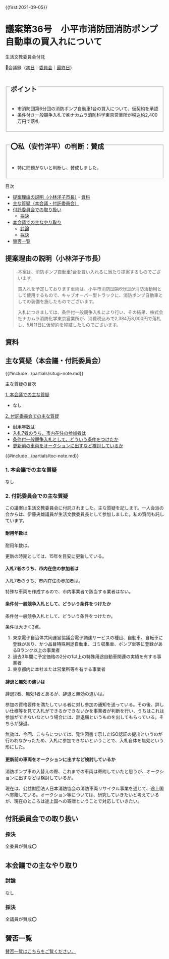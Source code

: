 {{first:2021-09-05}}

# 議案第36号　小平市消防団消防ポンプ自動車の買入れについて

<i class="fa fa-gavel" aria-hidden="true"></i> 生活文教委員会付託

<p id="read-kaigiroku">📄会議録（<a href="https://ssp.kaigiroku.net/tenant/kodaira/SpMinuteView.html?council_id=1225&schedule_id=2&minute_id=242&is_search=true">初日</a>｜<a href="https://ssp.kaigiroku.net/tenant/kodaira/SpMinuteView.html?council_id=1217&schedule_id=2&minute_id=49&is_search=true">委員会</a>｜<a href="https://ssp.kaigiroku.net/tenant/kodaira/SpMinuteView.html?council_id=1225&schedule_id=6&minute_id=28&is_search=true">最終日</a>）</p>

<fieldset class="pnt">
  <legend><h2>ポイント</h2></legend>

- 市消防団第6分団の消防ポンプ自動車1台の買入について、仮契約を承認
- 条件付き一般競争入札で㈱ナカムラ消防科学東京営業所が税込約2,400万円で落札

</fieldset>

<fieldset class="sanpi">
  <legend><h2>⭕️私（安竹洋平）の判断：賛成</h2></legend>

- 特に問題がないと判断し、賛成しました。

</fieldset>

<div class="toc">

目次

- [提案理由の説明（小林洋子市長）](#提案理由の説明小林洋子市長)・[資料](#資料)
- [主な質疑（本会議・付託委員会）](#主な質疑本会議付託委員会)
- [付託委員会での取り扱い](#付託委員会での取り扱い)
  - [採決](#採決)
- [本会議での主なやり取り](#本会議での主なやり取り)
  - [討論](#討論)
  - [採決](#採決-1)
- [賛否一覧](#賛否一覧)

</div>

## 提案理由の説明（小林洋子市長）
> 本案は、消防ポンプ自動車1台を買い入れるに当たり提案するものでございます。
>
> 買入れを予定しております車両は、小平市消防団第6分団が消防活動用として使用するもので、キャブオーバー型トラックに、消防ポンプ自動車としての装備を施したものでございます。
>
> 入札につきましては、条件付一般競争入札により行い、その結果、株式会社ナカムラ消防化学東京営業所が、消費税込みで2,384万8,000円で落札し、5月11日に仮契約を締結したものでございます。

## 資料

<div class="ippan-situgi">

## 主な質疑（本会議・付託委員会）
{{#include ../partials/situgi-note.md}}


<div class="toc">

主な質疑の目次

[1. 本会議での主な質疑](#1-本会議での主な質疑)

- なし

[2. 付託委員会での主な質疑](#2-付託委員会での主な質疑)

- [耐用年数は](#耐用年数は)
- [入札7者のうち、市内在住の参加者は](#入札7者のうち市内在住の参加者は)
- [条件付一般競争入札として、どういう条件をつけたか](#条件付一般競争入札としてどういう条件をつけたか)
- [更新前の車両をオークションに出すなど検討しているか](#更新前の車両をオークションに出すなど検討しているか)

{{#include ../partials/toc-note.md}}

</div>

### 1. 本会議での主な質疑
なし

### 2. 付託委員会での主な質疑

この議案は生活文教委員会に付託されました。主な質疑を記します。一人会派の会からは、伊藤央雄議員が生活文教委員長として参加しました。私の質問も託しています。

#### 耐用年数は

<div class="bln bleft" data-speaker="他会派の議員">

耐用年数は。

</div>

<div class="bln bright" data-speaker="防災危機管理課長（関口）">

更新の時期としては、15年を目安に更新している。

</div>

#### 入札7者のうち、市内在住の参加者は

<div class="bln bleft" data-speaker="他会派の議員">

入札7者のうち、市内在住の参加者は。

</div>

<div class="bln bright" data-speaker="契約検査課長（細谷）">

特殊な車両を作成するので、市内事業者で該当する業者はない。

</div>

#### 条件付一般競争入札として、どういう条件をつけたか

<div class="bln bleft" data-speaker="他会派の議員">

条件付一般競争入札として、どういう条件をつけたか。

</div>

<div class="bln bright" data-speaker="契約検査課長（細谷）">

条件は大きく3点。
1. 東京電子自治体共同運営協議会電子調達サービスの種目、自動車、自転車に登録があり、かつ品目特殊用途自動車、ゴミ収集車、ポンプ車等に登録があるBランク以上の事業者
1. 過去3年間に予定価格の2分の1以上の特殊用途自動車関連の実績を有する事業者
1. 東京都内に本社または営業所等を有する事業者

</div>

#### 辞退と無効の違いは

<div class="bln bleft" data-speaker="他会派の議員">

辞退2者、無効1者とあるが、辞退と無効の違いは。

</div>

<div class="bln bright" data-speaker="契約検査課長（細谷）">

参加の資格要件を満たしている者に対し参加の通知を送っている。その後、詳しい仕様等を見て入札ができるかできないかを事業者が判断を行い、うちはこれは参加ができないなという場合には、辞退届というものを出してもらっている。そちらが辞退。

</div>

<div class="bln bright" data-speaker="契約検査課長（細谷）">

無効は、今回、こちらについては、発注図書で示したISO認証の提出というのが行われなかったため、入札に参加できないということで、入札自体を無効という形にした。

</div>

#### 更新前の車両をオークションに出すなど検討しているか

<div class="bln bleft" data-speaker="他会派の議員">

消防ポンプ車の入替えの際、これまでの車両は寄附していたと思うが、オークションに出すなどは検討しているか。

</div>

<div class="bln bright" data-speaker="防災危機管理課長（関口）">

現在は、公益財団法人日本消防協会の消防車両リサイクル事業を通じて、途上国へ寄贈している。オークション等については、研究していきたいと考えているが、現在のところは途上国への寄贈ということで対応していきたい。

</div>

</div>

## 付託委員会での取り扱い
### 採決
全委員が賛成⭕️

## 本会議での主なやり取り
### 討論
なし

### 採決
全議員が賛成⭕️

## 賛否一覧
[賛否一覧はこちらをご覧ください。](./index.md#賛否)


